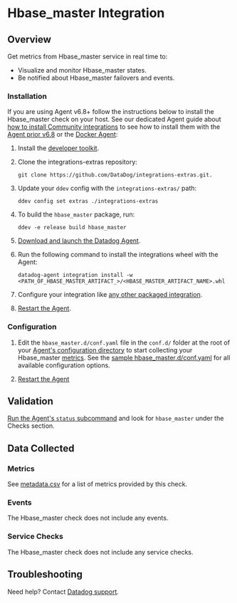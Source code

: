 # Hbase_master Integration

## Overview

Get metrics from Hbase_master service in real time to:

* Visualize and monitor Hbase_master states.
* Be notified about Hbase_master failovers and events.

### Installation

If you are using Agent v6.8+ follow the instructions below to install the Hbase_master check on your host. See our dedicated Agent guide about [how to install Community integrations][1] to see how to install them with the [Agent prior v6.8][2] or the [Docker Agent][3]:

1. Install the [developer toolkit][4].
2. Clone the integrations-extras repository:

    ```
    git clone https://github.com/DataDog/integrations-extras.git.
    ```

3. Update your `ddev` config with the `integrations-extras/` path:

    ```
    ddev config set extras ./integrations-extras
    ```

4. To build the `hbase_master` package, run:

    ```
    ddev -e release build hbase_master
    ```

5. [Download and launch the Datadog Agent][5].
6. Run the following command to install the integrations wheel with the Agent:

    ```
    datadog-agent integration install -w <PATH_OF_HBASE_MASTER_ARTIFACT_>/<HBASE_MASTER_ARTIFACT_NAME>.whl
    ```

7. Configure your integration like [any other packaged integration][6].
8. [Restart the Agent][7].

### Configuration

1. Edit the `hbase_master.d/conf.yaml` file in the `conf.d/` folder at the root of your [Agent's configuration directory][8] to start collecting your Hbase_master [metrics](#metrics).
  See the [sample hbase_master.d/conf.yaml][9] for all available configuration options.

2. [Restart the Agent][10]

## Validation

[Run the Agent's `status` subcommand][11] and look for `hbase_master` under the Checks section.

## Data Collected
### Metrics
See [metadata.csv][12] for a list of metrics provided by this check.

### Events
The Hbase_master check does not include any events.

### Service Checks
The Hbase_master check does not include any service checks.

## Troubleshooting
Need help? Contact [Datadog support][13].

[1]: https://docs.datadoghq.com/agent/guide/community-integrations-installation-with-docker-agent
[2]: https://docs.datadoghq.com/agent/guide/community-integrations-installation-with-docker-agent/?tab=agentpriorto68
[3]: https://docs.datadoghq.com/agent/guide/community-integrations-installation-with-docker-agent/?tab=docker
[4]: https://docs.datadoghq.com/developers/integrations/new_check_howto/#developer-toolkit
[5]: https://app.datadoghq.com/account/settings#agent
[6]: https://docs.datadoghq.com/getting_started/integrations
[7]: https://docs.datadoghq.com/agent/guide/agent-commands/?tab=agentv6#restart-the-agent
[8]: https://docs.datadoghq.com/agent/guide/agent-configuration-files/?tab=agentv6#agent-configuration-directory
[9]: https://github.com/DataDog/integrations-extras/blob/master/hbase_master/datadog_checks/hbase_master/data/conf.yaml.example
[10]: https://docs.datadoghq.com/agent/guide/agent-commands/?tab=agentv6#start-stop-and-restart-the-agent
[11]: https://docs.datadoghq.com/agent/guide/agent-commands/?tab=agentv6#service-status
[12]: https://github.com/DataDog/integrations-extras/blob/master/hbase_master/metadata.csv
[13]: http://docs.datadoghq.com/help
